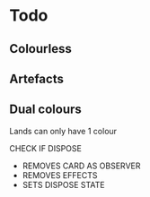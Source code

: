 # Todo

## Colourless

## Artefacts

## Dual colours
Lands can only have 1 colour


CHECK IF DISPOSE
  - REMOVES CARD AS OBSERVER
  - REMOVES EFFECTS
  - SETS DISPOSE STATE